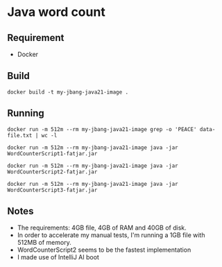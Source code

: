 # Java word count

## Requirement
* Docker

## Build

`docker build -t my-jbang-java21-image .`

## Running 

`docker run -m 512m --rm my-jbang-java21-image grep -o 'PEACE' data-file.txt | wc -l`

`docker run -m 512m --rm my-jbang-java21-image java -jar WordCounterScript1-fatjar.jar`

`docker run -m 512m --rm my-jbang-java21-image java -jar WordCounterScript2-fatjar.jar`

`docker run -m 512m --rm my-jbang-java21-image java -jar WordCounterScript3-fatjar.jar`

## Notes

* The requirements: 4GB file, 4GB of RAM and 40GB of disk.
* In order to accelerate my manual tests, I'm running a 1GB file with 512MB of memory.
* WordCounterScript2 seems to be the fastest implementation
* I made use of IntelliJ AI boot 
